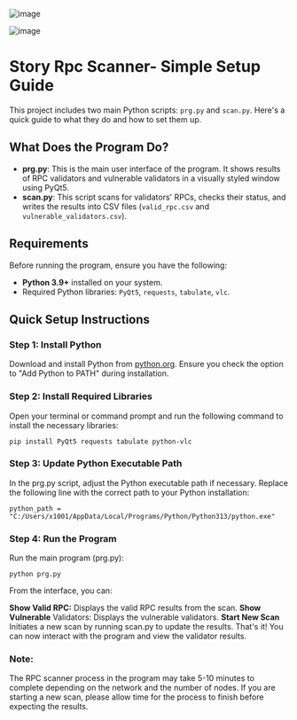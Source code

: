
![image](https://github.com/user-attachments/assets/78092ab4-758e-427b-9229-7303ab09b149)

![image](https://github.com/user-attachments/assets/5f69f652-1aae-4380-942f-71bba9b770a0)




# Story Rpc Scanner- Simple Setup Guide

This project includes two main Python scripts: `prg.py` and `scan.py`. Here's a quick guide to what they do and how to set them up.

## What Does the Program Do?

- **prg.py**: This is the main user interface of the program. It shows results of RPC validators and vulnerable validators in a visually styled window using PyQt5.
- **scan.py**: This script scans for validators' RPCs, checks their status, and writes the results into CSV files (`valid_rpc.csv` and `vulnerable_validators.csv`).

## Requirements

Before running the program, ensure you have the following:

- **Python 3.9+** installed on your system.
- Required Python libraries: `PyQt5`, `requests`, `tabulate`, `vlc`.

## Quick Setup Instructions

### Step 1: Install Python

Download and install Python from [python.org](https://www.python.org/downloads/). Ensure you check the option to "Add Python to PATH" during installation.

### Step 2: Install Required Libraries

Open your terminal or command prompt and run the following command to install the necessary libraries:

```
pip install PyQt5 requests tabulate python-vlc
```
### Step 3: Update Python Executable Path
In the prg.py script, adjust the Python executable path if necessary. Replace the following line with the correct path to your Python installation:
```
python_path = "C:/Users/x1001/AppData/Local/Programs/Python/Python313/python.exe"

```
### Step 4: Run the Program
Run the main program (prg.py):

```
python prg.py
```

From the interface, you can:

**Show Valid RPC:** Displays the valid RPC results from the scan.
**Show Vulnerable** Validators: Displays the vulnerable validators.
**Start New Scan** Initiates a new scan by running scan.py to update the results.
That's it! You can now interact with the program and view the validator results.


### Note:
The RPC scanner process in the program may take 5-10 minutes to complete depending on the network and the number of nodes. If you are starting a new scan, please allow time for the process to finish before expecting the results.
